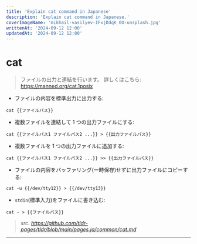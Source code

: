 ```yaml
---
title: 'Explain cat command in Japanese'
description: 'Explain cat command in Japanese.'
coverImageName: 'mikhail-vasilyev-IFxjDdqK_0U-unsplash.jpg'
writtenAt: '2024-09-12 12:00'
updatedAt: '2024-09-12 12:00'
---
```


# cat

> ファイルの出力と連結を行います。
> 詳しくはこちら: <https://manned.org/cat.1posix>

- ファイルの内容を標準出力に出力する:

`cat {{ファイルパス}}`

- 複数ファイルを連結して 1 つの出力ファイルにする:

`cat {{ファイルパス1 ファイルパス2 ...}} > {{出力ファイルパス}}`

- 複数ファイルを 1 つの出力ファイルに追加する:

`cat {{ファイルパス1 ファイルパス2 ...}} >> {{出力ファイルパス}}`

- ファイルの内容をバッファリング(一時保存)せずに出力ファイルにコピーする:

`cat -u {{/dev/tty12}} > {{/dev/tty13}}`

- `stdin`(標準入力)をファイルに書き込む:

`cat - > {{ファイルパス}}`

> _src. <https://github.com/tldr-pages/tldr/blob/main/pages.ja/common/cat.md>_

---
